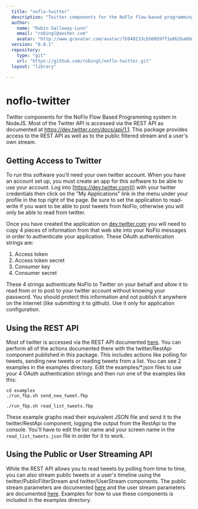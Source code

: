 ```yaml
---
  title: "noflo-twitter"
  description: "Twitter components for the NoFlo flow-based programming environment"
  author: 
    name: "Robin Galloway-Lunn"
    email: "robingl@aecher.com"
    avatar: "http://www.gravatar.com/avatar/7b948233cb56059ff1e0b2ba6b66e1e9?s=23"
  version: "0.0.1"
  repository: 
    type: "git"
    url: "https://github.com/robingl/noflo-twitter.git"
  layout: "library"

---
```

noflo-twitter
=============

Twitter components for the NoFlo Flow Based Programming system in NodeJS.  Most of the Twitter API is accessed via the REST API as documented at https://dev.twitter.com/docs/api/1.1.  This package provides access to the REST API as well as to the public filtered stream and a user's own stream.

Getting Access to Twitter
-------------------------
To run this software you'll need your own twitter account.  When you have an account set up, you must create an app for this software to be able to use your account.  Log into [https://dev.twitter.com]() with your twitter credentials then click on the "My Applications" link in the menu under your profile in the top right of the page.  Be sure to set the application to read-write if you want to be able to post tweets from NoFlo, otherwise you will only be able to read from twitter.

Once you have created the application on [dev.twitter.com](https://dev.twitter.com) you will need to copy 4 pieces of information from that web site into your NoFlo messages in order to authenticate your application.  These OAuth authentication strings are:

1. Access token
2. Access token secret
3. Consumer key
4. Consumer secret

These 4 strings authenticate NoFlo to Twitter on your behalf and allow it to read from or to post to your twitter account without knowing your password.  You should protect this information and not publish it anywhere on the internet (like submitting it to github).  Use it only for application configuration.

Using the REST API
------------------
Most of twitter is accessed via the REST API documented [here](https://dev.twitter.com/docs/api/1.1).  You can perform all of the actions documented there with the twitter/RestApi component published in this package.  This includes actions like polling for tweets, sending new tweets or reading tweets from a list.  You can see 2 examples in the examples directory.  Edit the examples/*.json files to use your 4 OAuth authentication strings and then run one of the examples like this:

```
cd examples
./run_fbp.sh send_new_tweet.fbp

./run_fbp.sh read_list_tweets.fbp
```

These example graphs read their equivalent JSON file and send it to the twitter/RestApi component, logging the output from the RestApi to the console.  You'll have to edit the list name and your screen name in the `read_list_tweets.json` file in order for it to work.

Using the Public or User Streaming API
--------------------------------------
While the REST API allows you to read tweets by polling from time to time, you can also stream public tweets or a user's timeline using the twitter/PublicFilterStream and twitter/UserStream components.  The public stream parameters are documented [here](https://dev.twitter.com/docs/streaming-apis/streams/public) and the user stream parameters are documented [here](https://dev.twitter.com/docs/streaming-apis/streams/user).  Examples for how to use these components is included in the examples directory.
